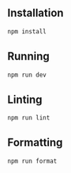 ## Installation

```bash
npm install
```

## Running

```bash
npm run dev
```

## Linting

```bash
npm run lint
```

## Formatting

```bash
npm run format
```
